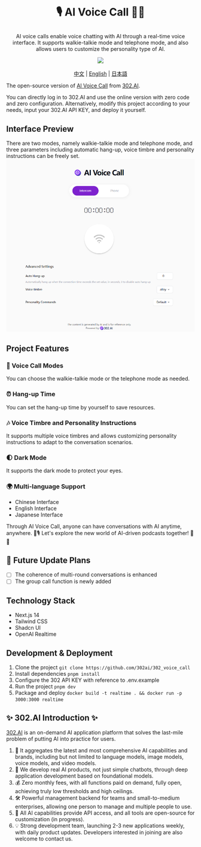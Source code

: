 # <p align="center">🎙️ AI Voice Call 🚀✨</p>

<p align="center">AI voice calls enable voice chatting with AI through a real-time voice interface. It supports walkie-talkie mode and telephone mode, and also allows users to customize the personality type of AI.</p>

<p align="center"><a href="https://302.ai/tools/word/" target="blank"><img src="https://file.302ai.cn/gpt/imgs/github/302_badge.png" /></a></p >

<p align="center"><a href="README zh.md">中文</a> | <a href="README.md">English</a> | <a href="README_ja.md">日本語</a></p>


The open-source version of [AI Voice Call](https://302.ai/tools/realtime/) from [302.AI](https://302.ai).

You can directly log in to 302.AI and use the online version with zero code and zero configuration. Alternatively, modify this project according to your needs, input your 302.AI API KEY, and deploy it yourself.

## Interface Preview
There are two modes, namely walkie-talkie mode and telephone mode, and three parameters including automatic hang-up, voice timbre and personality instructions can be freely set.
![2. Phone - Dark](docs/通话2.png)

## Project Features
### 📱 Voice Call Modes
You can choose the walkie-talkie mode or the telephone mode as needed.
### ⏰ Hang-up Time
You can set the hang-up time by yourself to save resources.
### 🎶 Voice Timbre and Personality Instructions
It supports multiple voice timbres and allows customizing personality instructions to adapt to the conversation scenarios.
### 🌓 Dark Mode
It supports the dark mode to protect your eyes.
### 🌍 Multi-language Support
- Chinese Interface
- English Interface
- Japanese Interface


Through AI Voice Call, anyone can have conversations with AI anytime, anywhere. 🎉🎙️ Let's explore the new world of AI-driven podcasts together! 🌟🚀

## 🚩 Future Update Plans 
- [ ] The coherence of multi-round conversations is enhanced
- [ ] The group call function is newly added

## Technology Stack

- Next.js 14
- Tailwind CSS
- Shadcn UI
- OpenAI Realtime

## Development & Deployment

1. Clone the project `git clone https://github.com/302ai/302_voice_call`
2. Install dependencies `pnpm install`
3. Configure the 302 API KEY with reference to .env.example
4. Run the project `pnpm dev`
5. Package and deploy `docker build -t realtime . && docker run -p 3000:3000 realtime`


## ✨ 302.AI Introduction ✨

[302.AI](https://302.ai) is an on-demand AI application platform that solves the last-mile problem of putting AI into practice for users.

1. 🧠 It aggregates the latest and most comprehensive AI capabilities and brands, including but not limited to language models, image models, voice models, and video models.
2. 🚀 We develop real AI products, not just simple chatbots, through deep application development based on foundational models.
3. 💰 Zero monthly fees, with all functions paid on demand, fully open, achieving truly low thresholds and high ceilings.
4. 🛠 Powerful management backend for teams and small-to-medium enterprises, allowing one person to manage and multiple people to use.
5. 🔗 All AI capabilities provide API access, and all tools are open-source for customization (in progress).
6. 💡 Strong development team, launching 2-3 new applications weekly, with daily product updates. Developers interested in joining are also welcome to contact us.
